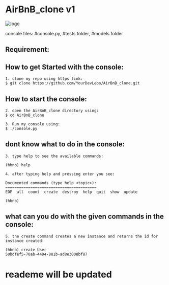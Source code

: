 # AirBnB_clone v1

![logo](https://user-images.githubusercontent.com/33170277/163820906-d2a4ecb1-d9d4-4bf7-8eb0-389f1604bc9a.png)

console files: 	#console.py,
		#tests folder,
		#models folder

## Requirement:
	
## How to get Started with the console:
	1. clone my repo using https link:
	$ git clone https://github.com/YourDevLebo/AirBnB_clone.git
	
	
## How to start the console:
	2. open the AirBnB_clone directory using:
	$ cd AirBnB_clone
	
	3. Run my console using:
	$ ./console.py
	
## dont know what to do in the console:
	3. type help to see the available commands:
	
	(hbnb) help
	
	4. after typing help and pressing enter you see:
	
	Documented commands (type help <topic>):
	========================================
	EOF  all  count  create  destroy  help  quit  show  update

	(hbnb)
	
## what can you do with the given commands in the console:
	5. the create command creates a new instance and returns the id for instance created:
	
	(hbnb) create User
	50bdfef5-70ab-4494-881b-ad8e3008bf87
	
# reademe will be updated
